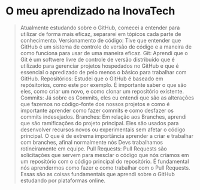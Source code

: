 # O meu aprendizado na InovaTech

>Atualmente estudando sobre o GitHub, comecei a entender para utilizar de forma mais eficaz, separarei em tópicos cada parte de conhecimento.
>Versionamento de código: Tive que entender que GitHub é um sistema de controle de versão de código e a maneira de como funciona para usar de uma maneira eficaz.
>Git: Aprendi que o Git é um softwere livre de controle de versão distribuído que é utilizado para gerenciar projetos hospedados no GitHub e que é essencial o apredizado de pelo menos o básico para trabalhar com GitHub.
>Repositórios: Estudei que o GitHub é baseado em repósitorios, como este por exemplo. É importante saber o que são eles, como criar um novo, e como clonar um repositório existente.
>Commits: Já sobre os Commits, eles eu entendi que são as alterações que fazemos no código-fonte dos nossos projetos e como é importante aprender como fazer commits e como desfazer os commits indesejados.
>Branches: Em relação aos Branches, aprendi que são ramificações do projeto principal. Eles são usados para desenvolver recursos novos ou experimentais sem afetar o código principal. O que é de extrema importância aprender a criar e trabalhar com branches, afinal normalmente nós Devs trabalhamos rotineiramente em equipe.
>Pull Requests: Pull Requests são solicitações que servem para mesclar o código que nós criamos em um repositório com o código principal do repositório. É fundamental nós aprendermos como fazer e como trabalhar com o Pull Requests.
>Essas são as coisas fundamentais que aprendi sobre o GitHub estudando por plataformas online.

